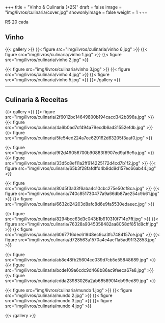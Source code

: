 +++
title = "Vinho & Culinaria (+25)"
draft = false
image = "img/livros/culinaria/cover.jpg"
showonlyimage = false
weight = 1
+++

<span class="price">R$ 20</span> cada
<!--more-->

## Vinho

{{< gallery >}}
{{< figure src="img/livros/culinaria/vinho 6.jpg" >}}
{{< figure src="img/livros/culinaria/vinho 1.jpg" >}}
{{< figure src="img/livros/culinaria/vinho 2.jpg" >}}

{{< figure src="img/livros/culinaria/vinho 3.jpg" >}}
{{< figure src="img/livros/culinaria/vinho 4.jpg" >}}
{{< figure src="img/livros/culinaria/vinho 5.jpg" >}}
{{< /gallery >}}

---

## Culinaria & Receitas

{{< gallery >}}
{{< figure src="img/livros/culinaria/2f6012bc14649800b194cacd342b896a.jpg" >}}
{{< figure src="img/livros/culinaria/4a6b0ad7cf494a79ecdb6ad31552efdb.jpg" >}}
{{< figure src="img/livros/culinaria/5fe54ed224a7ee629162d63205f3aaf0.jpg" >}}

{{< figure src="img/livros/culinaria/9f2d49056700b90883f8907ed9af6e9a.jpg" >}}
{{< figure src="img/livros/culinaria/33d5c8ef11a2ff614225172d4cd7b1f2.jpg" >}}
{{< figure src="img/livros/culinaria/65b3f28fafdffd4b9dd9d157ec66ab44.jpg" >}}

{{< figure src="img/livros/culinaria/80d5f3a33f6aba4c10cbc275e50cf8ca.jpg" >}}
{{< figure src="img/livros/culinaria/740c851730477a9a66db87ae254c9b61.jpg" >}}
{{< figure src="img/livros/culinaria/6632d24203d8afc8d6e9fa5530edaeec.jpg" >}}

{{< figure src="img/livros/culinaria/8294bcc63d3c043b1b910310f714e7ff.jpg" >}}
{{< figure src="img/livros/culinaria/76328a9345358482aa8058df851d8cff.jpg" >}}
{{< figure src="img/livros/culinaria/6067716dec61948ec9ca3fc7484157ce.jpg" >}}
{{< figure src="img/livros/culinaria/d728563a1570a4c4acf1a5ad91f32853.jpg" >}}

{{< figure src="img/livros/culinaria/ab8e48fb25604cc039d7cb5e55848689.jpg" >}}
{{< figure src="img/livros/culinaria/bcde109a6cdc9d468b86ac9feeca67e8.jpg" >}}
{{< figure src="img/livros/culinaria/cdda23983026a2ab685890f4cb99ed89.jpg" >}}

{{< figure src="img/livros/culinaria/mundo 1.jpg" >}}
{{< figure src="img/livros/culinaria/mundo 2.jpg" >}}
{{< figure src="img/livros/culinaria/mundo 3.jpg" >}}
{{< figure src="img/livros/culinaria/mundo 4.jpg" >}}

{{< /gallery >}}